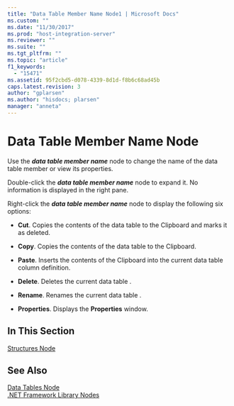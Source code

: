 ```yaml
---
title: "Data Table Member Name Node1 | Microsoft Docs"
ms.custom: ""
ms.date: "11/30/2017"
ms.prod: "host-integration-server"
ms.reviewer: ""
ms.suite: ""
ms.tgt_pltfrm: ""
ms.topic: "article"
f1_keywords: 
  - "15471"
ms.assetid: 95f2cbd5-d078-4339-8d1d-f8b6c68ad45b
caps.latest.revision: 3
author: "gplarsen"
ms.author: "hisdocs; plarsen"
manager: "anneta"
---
```

# Data Table Member Name Node
Use the ***data table member name*** node to change the name of the data table member or view its properties.  
  
 Double-click the ***data table member name*** node to expand it. No information is displayed in the right pane.  
  
 Right-click the ***data table member name*** node to display the following six options:  
  
-   **Cut**. Copies the contents of the data table to the Clipboard and marks it as deleted.  
  
-   **Copy**. Copies the contents of the data table to the Clipboard.  
  
-   **Paste**. Inserts the contents of the Clipboard into the current data table column definition.  
  
-   **Delete**. Deletes the current data table .  
  
-   **Rename**. Renames the current data table .  
  
-   **Properties**. Displays the **Properties** window.  
  
## In This Section  
 [Structures Node](../core/structures-node1.md)  
  
## See Also  
 [Data Tables Node](../core/data-tables-node2.md)   
 [.NET Framework Library Nodes](../core/net-framework-library-nodes2.md)